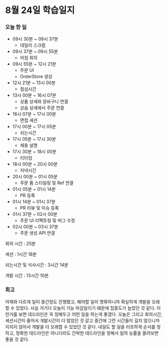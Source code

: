 # 8월 24일 학습일지

### 오늘 한 일

- 09시 30분 ~ 09시 37분
  - 데일리 스크럼
- 09시 37분 ~ 09시 55분
  - 아침 회의
- 09시 55분 ~ 12시 21분
  - 주문 UI
  - OrderStore 생성
- 12시 21분 ~ 13시 00분
  - 점심시간
- 13시 00분 ~ 16시 07분
  - 상품 상세와 장바구니 연결
  - 상숨 상세에서 주문 연결
- 16시 07분 ~ 17시 00분
  - 면접 세션
- 17시 00분 ~ 17시 05분
  - 쉬는시간
- 17시 05분 ~ 17시 30분
  - 채용 설명
- 17시 30분 ~ 18시 00분
  - 티타임
- 18시 00분 ~ 20시 00분
  - 저녁시간
- 20시 00분 ~ 01시 05분
  - 주문 폼 스타일링 및 Ref 연결
- 01시 05분 ~ 01시 14분
  - PR 등록
- 01시 14분 ~ 01시 37분
  - PR 리뷰 및 이슈 등록
- 01시 37분 ~ 02시 00분
  - 주문 UI 리펙토링 및 버그 수정
- 02시 00분 ~ 03시 37분
  - 주문 생성 API 연결

회의 시간 : 25분

세션 : 1시간 18분

쉬는시간 및 식사시간 : 3시간 14분

개발 시간 : 13시간 10분

### 회고

어제와 다르게 일이 중간정도 진행됐고, 해야할 일이 명확하니까 확실하게 개발을 오래할 수 있었다. 사실 거기다 오늘이 기능 마감일이기 떄문에 집중도가 높았던 것 같다. 이런거를 보면 데드라인은 꼭 정해두고 어떤 일을 하는게 좋겠다. 오늘은 그리고 회의시간, 세션시간이 줄어서 개발시간이 더 많았던 것 같고 중간에 그런 시간들이 길지 않으니까 지치지 않아서 개발을 더 오래할 수 있었던 것 같다. 내일도 할 일을 러프하게 순서를 정하고, 정확한 데드라인은 아니더라도 간략한 데드라인을 정해서 일의 능률을 올려보면 좋을 것 같다.
